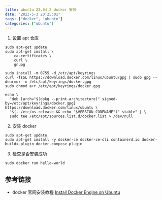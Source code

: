 ```yaml
---
title: ubuntu 22.04.2 docker 安装
date: "2023-5-3 20:25:01"
tags: ["docker", "ubuntu"]
categories: ["ubuntu"]
---
```


1. 设置 apt 仓库

```shell
sudo apt-get update
sudo apt-get install \
    ca-certificates \
    curl \
    gnupg

sudo install -m 0755 -d /etc/apt/keyrings
curl -fsSL https://download.docker.com/linux/ubuntu/gpg | sudo gpg --dearmor -o /etc/apt/keyrings/docker.gpg
sudo chmod a+r /etc/apt/keyrings/docker.gpg

echo \
  "deb [arch="$(dpkg --print-architecture)" signed-by=/etc/apt/keyrings/docker.gpg] https://download.docker.com/linux/ubuntu \
  "$(. /etc/os-release && echo "$VERSION_CODENAME")" stable" | \
  sudo tee /etc/apt/sources.list.d/docker.list > /dev/null
```

2. 安装 docker

```shell
sudo apt-get update
sudo apt-get install -y docker-ce docker-ce-cli containerd.io docker-buildx-plugin docker-compose-plugin
```

3. 检查是否安装成功

```shell
sudo docker run hello-world
```

## 参考链接

- docker 官网安装教程 [Install Docker Engine on Ubuntu](https://docs.docker.com/engine/install/ubuntu/)
